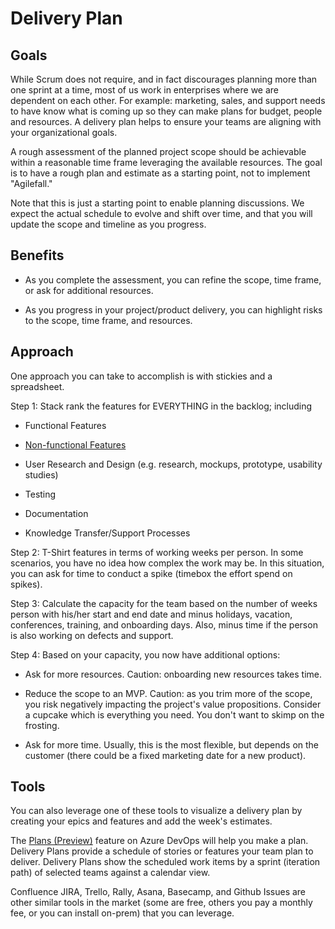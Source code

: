 # Delivery Plan

## Goals

While Scrum does not require, and in fact discourages planning more than one sprint at a time, most of us work in enterprises where we are dependent on each other. For example: marketing, sales, and support needs to have know what is coming up so they can make plans for budget, people and resources. A delivery plan helps to ensure your teams are aligning with your organizational goals.

A rough assessment of the planned project scope should be achievable within a reasonable time frame leveraging the available resources. The goal is to have a rough plan and estimate as a starting point, not to implement "Agilefall."

Note that this is just a starting point to enable planning discussions. We expect the actual schedule to evolve and shift over time, and that you will update the scope and timeline as you progress.

## Benefits

- As you complete the assessment, you can refine the scope, time frame, or ask for additional resources.

- As you progress in your project/product delivery, you can highlight risks to the scope, time frame, and resources.

## Approach

One approach you can take to accomplish is with stickies and a spreadsheet.

Step 1: Stack rank the features for EVERYTHING in the backlog; including

- Functional Features

- [Non-functional Features](docs/TECH-LEADS-CHECKLIST.md)

- User Research and Design (e.g. research, mockups, prototype, usability studies)
- Testing
- Documentation
- Knowledge Transfer/Support Processes

Step 2: T-Shirt features in terms of working weeks per person. In some scenarios, you have no idea how complex the work may be. In this situation, you can ask for time to conduct a spike (timebox the effort spend on spikes).

Step 3: Calculate the capacity for the team based on the number of weeks person with his/her start and end date and minus holidays, vacation, conferences, training, and onboarding days. Also, minus time if the person is also working on defects and support.

Step 4: Based on your capacity, you now have additional options:

- Ask for more resources. Caution: onboarding new resources takes time.

- Reduce the scope to an MVP. Caution: as you trim more of the scope, you risk negatively impacting the project's value propositions. Consider a cupcake which is everything you need. You don't want to skimp on the frosting.

- Ask for more time. Usually, this is the most flexible, but depends on the customer (there could be a fixed marketing date for a new product).

## Tools

You can also leverage one of these tools to visualize a delivery plan by creating your epics and features and add the week's estimates.

The [Plans (Preview)](https://docs.microsoft.com/en-us/azure/devops/project/navigation/preview-features?view=azure-devops) feature on Azure DevOps will help you make a plan. Delivery Plans provide a schedule of stories or features your team plan to deliver. Delivery Plans show the scheduled work items by a sprint (iteration path) of selected teams against a calendar view.

Confluence JIRA, Trello, Rally, Asana, Basecamp, and Github Issues are other similar tools in the market (some are free, others you pay a monthly fee, or you can install on-prem) that you can leverage.
